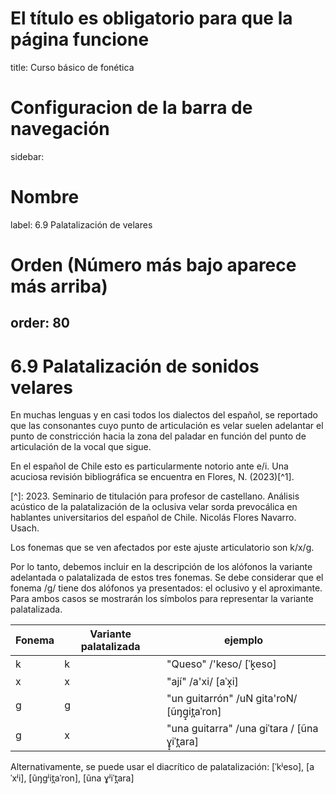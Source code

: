 # El título es obligatorio para que la página funcione
title: Curso básico de fonética
# Configuracion de la barra de navegación
sidebar:
  # Nombre
  label: 6.9 Palatalización de velares
  # Orden (Número más bajo aparece más arriba)
  order: 80
---
# 6.9 Palatalización de sonidos velares

En muchas lenguas y en casi todos los dialectos del español, se reportado que las consonantes cuyo punto de articulación es velar suelen adelantar el punto de constricción hacia la zona del paladar en función del punto de articulación de la vocal que sigue.

En el español de Chile esto es particularmente notorio ante e/i. Una acuciosa revisión bibliográfica se encuentra en Flores, N. (2023)[^1].

[^]: 2023. Seminario de titulación para profesor de castellano. Análisis acústico de la palatalización de la oclusiva velar sorda prevocálica en hablantes universitarios del español de Chile. Nicolás Flores Navarro. Usach.

Los fonemas que se ven afectados por este ajuste articulatorio son k/x/g.

Por lo tanto, debemos incluir en la descripción de los alófonos la variante adelantada o palatalizada de estos tres fonemas. Se debe considerar que el fonema /g/ tiene dos alófonos ya presentados: el oclusivo y el aproximante. Para ambos casos se mostrarán los símbolos para representar la variante palatalizada.

|Fonema|Variante palatalizada|ejemplo|
|----|----|----|
|k|k|"Queso" /'keso/ [ˈk̟eso]|
|x|x|"ají" /a'xi/ [aˈx̟i]|
|g|g|"un guitarrón" /uN gita'roN/ [ũŋg̟it̪aˈron]|
|g|x|"una guitarra" /una giˈtara / [ũna ɣ̟iˈt̪ara]|


Alternativamente, se puede usar el diacrítico de palatalización: [ˈkʲeso], [aˈxʲi], [ũŋgʲit̪aˈron], [ũna ɣʲiˈt̪ara]
